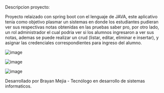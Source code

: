 
Descripcion proyecto:

Proyecto relaizado con spring boot con el lenguaje de JAVA, este aplicativo tenia como objetivo plasmar un sistemas en donde los estudiantes pudieran 
ver sus respectivas notas obtenidas en las pruebas saber pro, por otro lado, un rol administrador el cual podria ver si los alumnos ingresaron 
a ver sus notas, ademas se puede realizar un crud (listar, editar, eliminar e insertar), y asignar las credenciales correspondientes para ingreso del alumno.

![image](https://github.com/BrayanMejia2004/PROYECTO-PRUEBA-SABER-PRO/assets/160251031/cc24bd9e-68a1-44f8-a649-2288465fe395)

![image](https://github.com/BrayanMejia2004/PROYECTO-PRUEBA-SABER-PRO/assets/160251031/095f165d-a663-4b5e-bbee-83c59b2680c3)

![image](https://github.com/BrayanMejia2004/PROYECTO-PRUEBA-SABER-PRO/assets/160251031/7940ede7-4819-4154-b93f-09d995ea486a)


Desarrollado por Brayan Mejia - Tecnólogo en desarrollo de sistemas informaticos.
